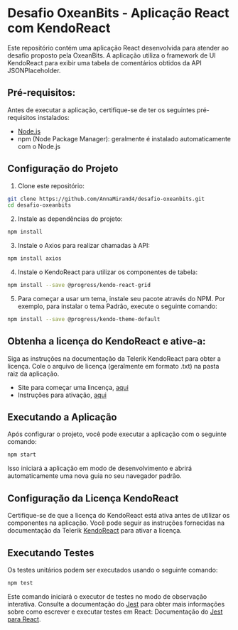 # Desafio OxeanBits - Aplicação React com KendoReact

Este repositório contém uma aplicação React desenvolvida para atender ao desafio proposto pela OxeanBits. A aplicação utiliza o framework de UI KendoReact para exibir uma tabela de comentários obtidos da API JSONPlaceholder.


## Pré-requisitos:
Antes de executar a aplicação, certifique-se de ter os seguintes pré-requisitos instalados:

- [Node.js](https://nodejs.org/)
- npm (Node Package Manager): geralmente é instalado automaticamente com o Node.js

 
  
## Configuração do Projeto

1. Clone este repositório:
  ```sh bash
  git clone https://github.com/AnnaMirand4/desafio-oxeanbits.git
  cd desafio-oxeanbits
  ``` 
2. Instale as dependências do projeto:
  ```sh
  npm install
  ```
3. Instale o Axios para realizar chamadas à API:
  ```sh
  npm install axios
  ```
4. Instale o KendoReact para utilizar os componentes de tabela:
  ```sh
  npm install --save @progress/kendo-react-grid
  ```
5. Para começar a usar um tema, instale seu pacote através do NPM. Por exemplo, para instalar o tema Padrão, execute o seguinte comando:
  ```sh
  npm install --save @progress/kendo-theme-default
  ``` 

## Obtenha a licença do KendoReact e ative-a:

Siga as instruções na documentação da Telerik KendoReact para obter a licença.
Cole o arquivo de licença (geralmente em formato .txt) na pasta raiz da aplicação.
- Site para começar uma lincença, [aqui](https://www.telerik.com/kendo-react-ui) 
- Instruções para ativação, [aqui](https://www.telerik.com/kendo-react-ui/components/my-license/)


## Executando a Aplicação

Após configurar o projeto, você pode executar a aplicação com o seguinte comando:

  ```sh
  npm start
  ```
Isso iniciará a aplicação em modo de desenvolvimento e abrirá automaticamente uma nova guia no seu navegador padrão.



## Configuração da Licença KendoReact
Certifique-se de que a licença do KendoReact está ativa antes de utilizar os componentes na aplicação. Você pode seguir as instruções fornecidas na documentação da Telerik [KendoReact](https://www.telerik.com/kendo-react-ui) para ativar a licença.



## Executando Testes
Os testes unitários podem ser executados usando o seguinte comando:
  ```sh
  npm test
  ```
Este comando iniciará o executor de testes no modo de observação interativa. Consulte a documentação do [Jest](https://jestjs.io/pt-BR/docs/tutorial-react) para obter mais informações sobre como escrever e executar testes em React: Documentação do [Jest para React](https://jestjs.io/pt-BR/docs/tutorial-react).

